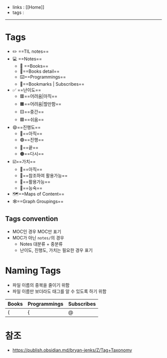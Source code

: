 - links : [[Home]]
- tags : 

---

# Tags
- ✏️ ==TIL notes==
- 💻 ==Notes==
	- 📔 ==Books==
	- 📝==Books detail==
	- ⌨️==Programmings==
	- 🔖==Bookmarks | Subscribes==
- ✅ ==난이도==
	- 🟥==어려움|아직==
	- 🟧==어려움|할만함==
	- 🟨==중간==
	- 🟩==쉬움==
- 😄==진행도==
	- 🔴==아직==
	- 🟢==진행==
	- 🔵==끝==
	- 🟠==다시==
- ☑️==가치==
	- 🌱==아직==
	- 🌿==참조하여 활용가능==
	- 🌹==활용가능==
	- 🌳==능숙==
- 🗺️==Maps of Content==
- 🕸️==Graph Groupings==

## Tags convention
- MOC인 경우 MOC만 표기
- MOC가 아닌 `notes/`의 경우
	- Notes 대분류 + 중분류
	- 난이도, 진행도, 가치는 필요한 경우 표기

# Naming Tags
- 파일 이름의 중복을 줄이기 위함
- 파일 이름만 보더라도 태그를 알 수 있도록 하기 위함

| Books | Programmings | Subscribes |
| ----- | ------------ | ---------- |
| (     | {            | @          | 

# 참조
- https://publish.obsidian.md/bryan-jenks/Z/Tag+Taxonomy
